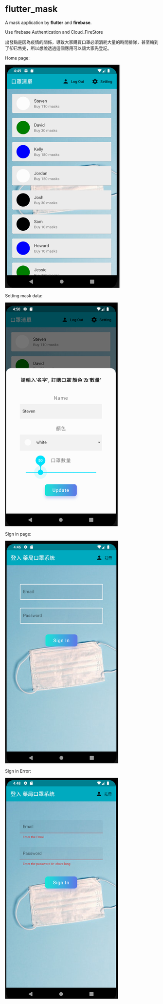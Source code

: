 # flutter_mask

A mask application by **flutter** and **firebase**.

Use firebase Authentication and Cloud_FireStore

出發點是因為疫情的關係，導致大家購買口罩必須消耗大量的時間排隊，甚至輪到了卻已售完，所以想說透過這個應用可以讓大家先登記。

Home page:

![Image](https://github.com/s95s14236/flutter_mask/blob/master/assets/home.png)



Setting mask data:

![Image](https://github.com/s95s14236/flutter_mask/blob/master/assets/setting.png)



Sign in page:

![Image](https://github.com/s95s14236/flutter_mask/blob/master/assets/signin.png)



Sign in Error:

![Image](https://github.com/s95s14236/flutter_mask/blob/master/assets/signin_error.png)



